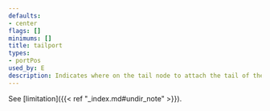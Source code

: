 ```yaml
---
defaults:
- center
flags: []
minimums: []
title: tailport
types:
- portPos
used_by: E
description: Indicates where on the tail node to attach the tail of the edge
---
```


See [limitation]({{< ref "_index.md#undir_note" >}}).

